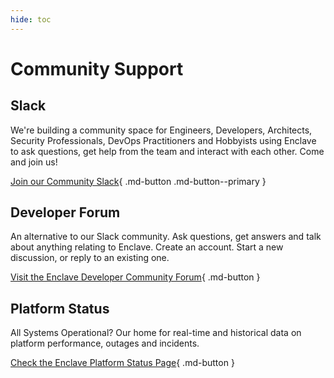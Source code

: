 ```yaml
---
hide: toc
---
```


# Community Support

## Slack

We're building a community space for Engineers, Developers, Architects, Security Professionals, DevOps Practitioners and Hobbyists using Enclave to ask questions, get help from the team and interact with each other. Come and join us!

[Join our Community Slack](https://enclave.io/slack){ .md-button .md-button--primary } 

## Developer Forum

An alternative to our Slack community. Ask questions, get answers and talk about anything relating to Enclave. Create an account. Start a new discussion, or reply to an existing one.

[Visit the Enclave Developer Community Forum](https://community.enclave.io/){ .md-button }

## Platform Status

All Systems Operational? Our home for real-time and historical data on platform performance, outages and incidents.

[Check the Enclave Platform Status Page](http://status.enclave-networks.com/){ .md-button }

